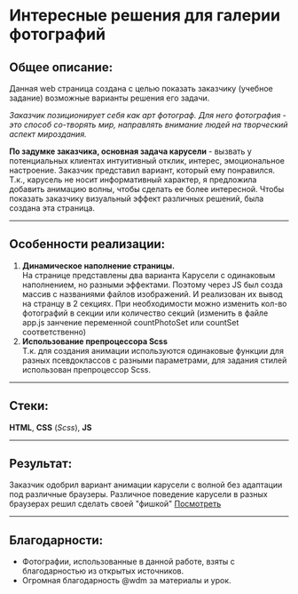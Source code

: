 # Интересные решения для галерии фотографий 
## Общее описание:
Данная web страница создана с целью показать заказчику (учебное задание) возможные варианты решения его задачи.  

*Заказчик позиционирует себя как арт фотограф. Для него фотография - это способ со-творять мир, направлять внимание людей на творческий аспект мироздания.*  

**По задумке заказчика, основная задача карусели** - вызвать у потенциальных клиентах интуитивный отклик, интерес, эмоциональное настроение. Заказчик представил вариант, который ему понравился. Т.к., карусель не носит информативный характер, я предложила добавить анимацию волны, чтобы сделать ее более интересной. Чтобы показать заказчику визуальный эффект различных решений, была создана эта страница.

---

## Особенности реализации:
1. **Динамическое наполнение страницы.**  
На странице представлены два варианта Карусели с одинаковым наполнением, но разными эффектами. Поэтому через JS был созда массив с названиями файлов изображений. И реализован их вывод на странцу в 2 секциях. При необходимости можно изменить кол-во фотографий в секции или количество секций (изменить в файле app.js занчение переменной countPhotoSet или countSet соответственно)
2. **Использование препроцессора Scss**  
Т.к. для создания анимации используются одинаковые функции для разных псевдоклассов с разными параметрами, для задания стилей использован препроцессор Scss. 

---
## Стеки:
**HTML**, **CSS** (*Scss*), **JS**  

---

## Результат:
Заказчик одобрил вариант анимации карусели с волной без адаптации под различные браузеры. Различное поведение карусели в разных браузерах решил сделать своей "фишкой"
[Посмотреть](https://nataliakvaskova.github.io/Gallery_solution_options/ "Нажмите, чтобы открыть страницу")

---

## Благодарности:
* Фотографии, использованные в данной работе, взяты с благодарностью из открытых источников. 
* Огромная благодарность @wdm за материалы и урок.




